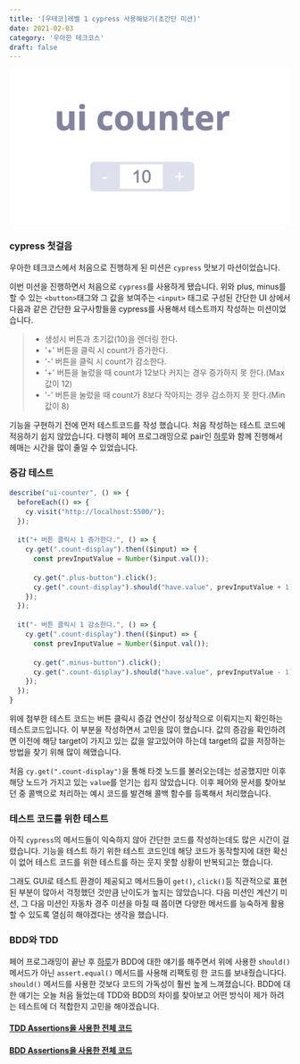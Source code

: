 ```yaml
---
title: '[우테코]레벨 1 cypress 사용해보기(초간단 미션)'
date: 2021-02-03
category: '우아한 테크코스'
draft: false
---
```


![](./images/simple-counter.png)

### cypress 첫걸음

우아한 테크코스에서 처음으로 진행하게 된 미션은 `cypress` 맛보기 마션이었습니다.

이번 미션을 진행하면서 처음으로 `cypress`를 사용하게 됐습니다. 위와 plus, minus를 할 수 있는 `<button>`태그와 그 값을 보여주는 `<input>` 태그로 구성된 간단한 UI 상에서 다음과 같은 간단한 요구사항들을 cypress를 사용해서 테스트까지 작성하는 미션이었습니다.

> - 생성시 버튼과 초기값(10)을 렌더링 한다.
> - '+' 버튼을 클릭 시 count가 증가한다.
> - '-' 버튼을 클릭 시 count가 감소한다.
> - '+' 버튼을 눌렀을 때 count가 12보다 커지는 경우 증가하지 못 한다.(Max 값이 12)
> - '-' 버튼을 눌렀을 때 count가 8보다 작아지는 경우 감소하지 못 한다.(Min 값이 8)

기능을 구현하기 전에 먼저 테스트코드를 작성 했습니다. 처음 작성하는 테스트 코드에 적응하기 쉽지 않았습니다. 다행히 페어 프로그래밍으로 pair인 [하루](https://github.com/365kim)와 함께 진행해서 헤매는 시간을 많이 줄일 수 있었습니다.

### 증감 테스트

```js
describe("ui-counter", () => {
  beforeEach(() => {
    cy.visit("http://localhost:5500/");
  });

  it("+ 버튼 클릭시 1 증가한다.", () => {
    cy.get(".count-display").then(($input) => {
      const prevInputValue = Number($input.val());

      cy.get(".plus-button").click();
      cy.get(".count-display").should("have.value", prevInputValue + 1);
    });
  });

  it("- 버튼 클릭시 1 감소한다.", () => {
    cy.get(".count-display").then(($input) => {
      const prevInputValue = Number($input.val());

      cy.get(".minus-button").click();
      cy.get(".count-display").should("have.value", prevInputValue - 1);
    });
  });
}
```

위에 첨부한 테스트 코드는 버튼 클릭시 증감 연산이 정상적으로 이뤄지는지 확인하는 테스트코드입니다. 이 부분을 작성하면서 고민을 많이 했습니다. 값의 증감을 확인하려면 이전에 해당 target이 가지고 있는 값을 알고있어야 하는데 target의 값을 저장하는 방법을 찾기 위해 많이 헤맸습니다.

처음 `cy.get(".count-display")`을 통해 타겟 노드를 불러오는데는 성공했지만 이후 해당 노드가 가지고 있는 `value`를 얻기는 쉽지 않았습니다. 이후 페어와 문서를 찾아보던 중 콜백으로 처리하는 예시 코드를 발견해 콜백 함수를 등록해서 처리했습니다.

### 테스트 코드를 위한 테스트

아직 `cypress`의 메서드들이 익숙하지 않아 간단한 코드를 작성하는데도 많은 시간이 걸렸습니다. 기능을 테스트 하기 위한 테스트 코드인데 해당 코드가 동작할지에 대한 확신이 없어 테스트 코드를 위한 테스트를 하는 웃지 못할 상황이 반복되고는 했습니다.

그래도 GUI로 테스트 환경이 제공되고 메서드들이 `get()`, `click()`등 직관적으로 표현된 부분이 많아서 걱정했던 것만큼 난이도가 높지는 않았습니다. 다음 미션인 계산기 미션, 그 다음 미션인 자동차 경주 미션을 마칠 때 쯤이면 다양한 메서드를 능숙하게 활용할 수 있도록 열심히 해야겠다는 생각을 했습니다.

### BDD와 TDD

페어 프로그래밍이 끝난 후 [하루](https://github.com/365kim)가 BDD에 대한 얘기를 해주면서 위에 사용한 `should()`메서드가 아닌 `assert.equal()` 메서드를 사용해 리팩토링 한 코드를 보내줬습니다다. `should()` 메서드를 사용한 것보다 코드의 가독성이 훨씬 높게 느껴졌습니다. BDD에 대한 얘기는 오늘 처음 들었는데 TDD와 BDD의 차이를 찾아보고 어떤 방식이 제가 하려는 테스트에 더 적합한지 고민을 해야겠습니다.

#### [TDD Assertions을 사용한 전체 코드](https://github.com/YUJO42/cypress-basic/)

#### [BDD Assertions을 사용한 전체 코드](https://github.com/YUJO42/cypress-basic/)
